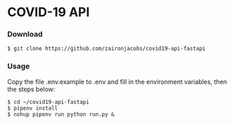 COVID-19 API
=================

### Download
```
$ git clone https://github.com/zaironjacobs/covid19-api-fastapi
```

### Usage
Copy the file .env.example to .env and fill in the environment variables, then the steps below:
```
$ cd ~/covid19-api-fastapi
$ pipenv install
$ nohup pipenv run python run.py &
```